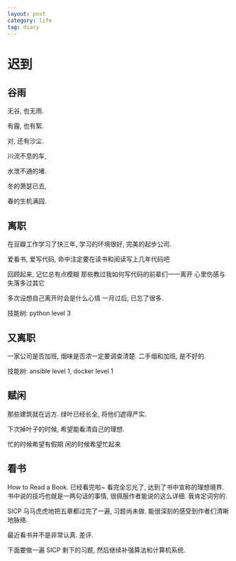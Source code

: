```yaml
---
layout: post
category: life
tag: diary
---
```


# 迟到

## 谷雨

无谷, 也无雨.

有霾, 也有絮.

对, 还有沙尘.

川流不息的车,

水泄不通的堵.

冬的萧瑟已去,

春的生机满园.


## 离职

在豆瓣工作学习了快三年,
学习的环境很好,
完美的起步公司.

爱看书, 爱写代码,
命中注定要在读书和阅读写上几年代码吧

回顾起来, 记忆总有点模糊
那些教过我如何写代码的前辈们一一离开
心里伤感与失落多过其它

多次设想自己离开时会是什么心情
一月过后, 已忘了很多.

技能树: python level 3


## 又离职

一家公司是否加班, 烟味是否浓一定要调查清楚.
二手烟和加班, 是不好的.

技能树: ansible level 1, docker level 1

## 赋闲

那些建筑就在远方.
绿叶已经长全,
将他们遮得严实.

下次掉叶子的时候,
希望能看清自己的理想.

忙的时候希望有假期
闲的时候希望忙起来


## 看书

How to Read a Book. 已经看完啦~
看完全忘光了, 达到了书中宣称的理想境界.
书中说的技巧也就是一两句话的事情,
很佩服作者能说的这么详细.
我肯定词穷的.

SICP 马马虎虎地把五章都过完了一遍, 习题尚未做.
能很深刻的感受到作者们清晰地脉络.

最近看书并不是非常认真. 差评.

下面要做一遍 SICP 剩下的习题, 然后继续补强算法和计算机系统.
